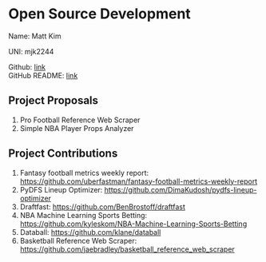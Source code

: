 # Open Source Development

Name: Matt Kim

UNI: mjk2244

Github: [link](https://github.com/mjk2244)  
GitHub README: [link](https://github.com/timkpaine/timkpaine/blob/main/README.md](https://github.com/mjk2244/mjk2244/blob/main/README.md))

## Project Proposals

1. Pro Football Reference Web Scraper
2. Simple NBA Player Props Analyzer

## Project Contributions

1. Fantasy football metrics weekly report: https://github.com/uberfastman/fantasy-football-metrics-weekly-report
2. PyDFS Lineup Optimizer: https://github.com/DimaKudosh/pydfs-lineup-optimizer
3. Draftfast: https://github.com/BenBrostoff/draftfast
4. NBA Machine Learning Sports Betting: https://github.com/kyleskom/NBA-Machine-Learning-Sports-Betting
5. Databall: https://github.com/klane/databall
6. Basketball Reference Web Scraper: https://github.com/jaebradley/basketball_reference_web_scraper
